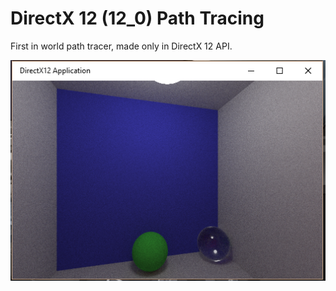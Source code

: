 # DirectX 12 (12_0) Path Tracing

First in world path tracer, made only in DirectX 12 API. 

![Screenshot](/path_tracer_3.png)